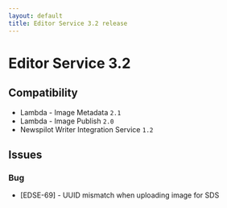```yaml
---
layout: default
title: Editor Service 3.2 release
---
```

<div class="jumbotron">
    <h1>Editor Service 3.2</h1>   
    <h2>Compatibility</h2>
    <ul>
        <li>Lambda - Image Metadata <code>2.1</code></li>
        <li>Lambda - Image Publish <code>2.0</code></li>
        <li>Newspilot Writer Integration Service <code>1.2</code></li>
    </ul>
</div>

## Issues  

### Bug
* [EDSE-69] - UUID mismatch when uploading image for SDS